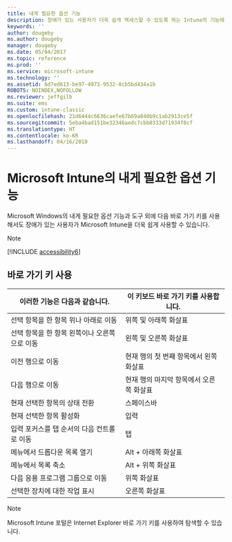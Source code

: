 ```yaml
---
title: 내게 필요한 옵션 기능
description: 장애가 있는 사용자가 더욱 쉽게 액세스할 수 있도록 하는 Intune의 기능에 알아봅니다.
keywords: ''
author: dougeby
ms.author: dougeby
manager: dougeby
ms.date: 05/04/2017
ms.topic: reference
ms.prod: ''
ms.service: microsoft-intune
ms.technology: ''
ms.assetid: 6d7ed613-be97-4973-9532-8cb5bd434a1b
ROBOTS: NOINDEX,NOFOLLOW
ms.reviewer: jeffgilb
ms.suite: ems
ms.custom: intune-classic
ms.openlocfilehash: 21d6444c6636caefe67b69a840b9c1ab2913ce5f
ms.sourcegitcommit: 5eba4bad151be32346aedc7cbb0333d71934f8cf
ms.translationtype: HT
ms.contentlocale: ko-KR
ms.lasthandoff: 04/16/2018
---
```

# <a name="accessibility-features-of-microsoft-intune"></a>Microsoft Intune의 내게 필요한 옵션 기능
Microsoft Windows의 내게 필요한 옵션 기능과 도구 외에 다음 바로 가기 키를 사용해서도 장애가 있는 사용자가 Microsoft Intune을 더욱 쉽게 사용할 수 있습니다.

> [!NOTE]
> [!INCLUDE [accessibility6](./includes/accessibility6_md.md)]

## <a name="using-keyboard-shortcuts"></a>바로 가기 키 사용

|                        이러한 기능은 다음과 같습니다.                         |            이 키보드 바로 가기 키를 사용합니다.             |
|-----------------------------------------------------------|---------------------------------------------------|
|          선택 항목을 한 항목 위나 아래로 이동          |                 위쪽 및 아래쪽 화살표                 |
|        선택 항목을 한 항목 왼쪽이나 오른쪽으로 이동         |               왼쪽 및 오른쪽 화살표                |
|                 이전 행으로 이동                  | 현재 행의 첫 번째 항목에서 왼쪽 화살표 |
|                   다음 행으로 이동                    | 현재 행의 마지막 항목에서 오른쪽 화살표 |
|      현재 선택한 항목의 상태 전환      |                     스페이스바                      |
|           현재 선택한 항목 활성화            |                       입력                       |
| 입력 포커스를 탭 순서의 다음 컨트롤로 이동 |                        탭                        |
|             메뉴에서 드롭다운 목록 열기             |                 Alt + 아래쪽 화살표                  |
|                메뉴에서 목록 축소                |                  Alt + 위쪽 화살표                   |
|            다음 응용 프로그램 그룹으로 이동             |                     위쪽 화살표                      |
|         선택한 장치에 대한 작업 표시         |                    오른쪽 화살표                    |

> [!NOTE]
> Microsoft Intune 포털은 Internet Explorer 바로 가기 키를 사용하여 탐색할 수 있습니다.
